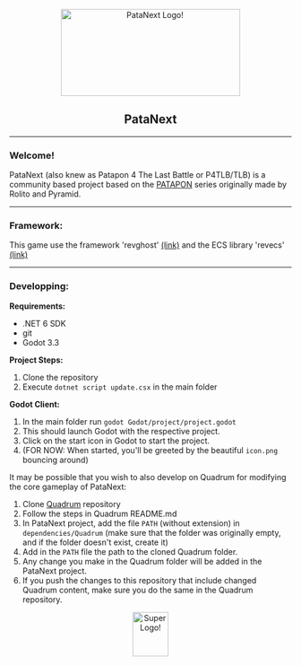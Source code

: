 
<html>
    <p align="center">
    <img src="wiki_resources/patanext_logo_banner.png" alt="PataNext Logo!" width="320" height="155" />
    </p>
    <h2 align="center">
    PataNext
    </h2>
</html>

___
### Welcome!
PataNext (also knew as Patapon 4 The Last Battle or P4TLB/TLB) is a community based project based on the [PATAPON](https://en.wikipedia.org/wiki/Patapon) series originally made by Rolito and Pyramid.

___
### Framework:
This game use the framework 'revghost' [(link)](https://github.com/guerro323/revecs) and the ECS library 'revecs' [(link)](https://github.com/guerro323/revecs)

___
### Developping:
**Requirements:**
- .NET 6 SDK
- git
- Godot 3.3

**Project Steps:**
1. Clone the repository
2. Execute `dotnet script update.csx` in the main folder

**Godot Client:**
1. In the main folder run `godot Godot/project/project.godot`
2. This should launch Godot with the respective project.
3. Click on the start icon in Godot to start the project.
4. (FOR NOW: When started, you'll be greeted by the beautiful `icon.png` bouncing around)

It may be possible that you wish to also develop on Quadrum for modifying the core gameplay of PataNext:
1. Clone [Quadrum](https://github.com/guerro323/that-rhythm-project) repository
2. Follow the steps in Quadrum README.md
3. In PataNext project, add the file `PATH` (without extension) in `dependencies/Quadrum` (make sure that the folder was originally empty, and if the folder doesn't exist, create it)
4. Add in the `PATH` file the path to the cloned Quadrum folder.
5. Any change you make in the Quadrum folder will be added in the PataNext project.
6. If you push the changes to this repository that include changed Quadrum content, make sure you do the same in the Quadrum repository.

<html>
    <p align="center">
    <img src="wiki_resources/logo.png" alt="Super Logo!" width="64" height="79" />
    </p>
</html>
